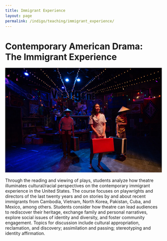 ```yaml
---
title: Immigrant Experience
layout: page
permalink: /indigo/teaching/immigrant_experience/
---
```


# **Contemporary American Drama:<br> The Immigrant Experience**

![vietgone](../../assets/images/vietgone.jpeg)

Through the reading and viewing of plays, students analyze how theatre illuminates cultural/racial perspectives on the contemporary immigrant experience in the United States. The course focuses on playwrights and directors of the last twenty years and on stories by and about recent immigrants from Cambodia, Vietnam, North Korea, Pakistan, Cuba, and Mexico, among others. Students consider how theatre can lead audiences to rediscover their heritage, exchange family and personal narratives, explore social issues of identity and diversity, and foster community engagement. Topics for discussion include cultural appropriation, reclamation, and discovery; assimilation and passing; stereotyping and identity affirmation.


